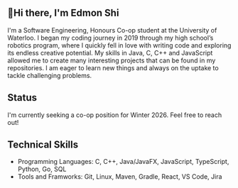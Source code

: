 ## 👋Hi there, I'm Edmon Shi 
I'm a Software Engineering, Honours Co-op student at the University of Waterloo. I began my coding journey in 2019 through my high school’s robotics program, where I quickly fell in love with writing code and exploring its endless creative potential.
My skills in Java, C, C++ and JavaScript allowed me to create many interesting projects that can be found in my repositories. I am eager to learn new things and always on the uptake to tackle challenging problems.

## Status
I'm currently seeking a co-op position for Winter 2026. Feel free to reach out!

## Technical Skills
- Programming Languages: C, C++, Java/JavaFX, JavaScript, TypeScript, Python, Go, SQL
- Tools and Framworks: Git, Linux, Maven, Gradle, React, VS Code, Jira
<!--
**edmonshi/edmonshi** is a ✨ _special_ ✨ repository because its `README.md` (this file) appears on your GitHub profile.

Here are some ideas to get you started:

- 🔭 I’m currently working on ...
- 🌱 I’m currently learning ...
- 👯 I’m looking to collaborate on ...
- 🤔 I’m looking for help with ...
- 💬 Ask me about ...
- 📫 How to reach me: ...
- 😄 Pronouns: ...
- ⚡ Fun fact: ...
-->
